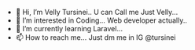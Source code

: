 - 👋 Hi, I’m Velly Tursinei.. U can Call me Just Velly...
- 👀 I’m interested in Coding... Web developer actually..
- 🌱 I’m currently learning Laravel...
- 📫 How to reach me... Just dm me in IG @tursinei

<!---
tursinei/tursinei is a ✨ special ✨ repository because its `README.md` (this file) appears on your GitHub profile.
You can click the Preview link to take a look at your changes.
--->
